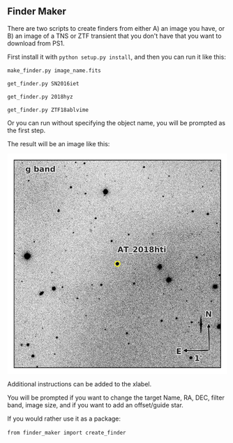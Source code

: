 ## Finder Maker

There are two scripts to create finders from either A) an image you have, or B) an image of a TNS or ZTF transient that you don't have that you want to download from PS1.

First install it with `python setup.py install`, and then you can run it like this:
```
make_finder.py image_name.fits
```

```
get_finder.py SN2016iet
```

```
get_finder.py 2018hyz
```

```
get_finder.py ZTF18ablvime
```

Or you can run without specifying the object name, you will be prompted as the first step.

The result will be an image like this:
<p align="center"><img src="AT_2018hti_finder.jpg" align="center" alt="2017gwm" width="900"/></p>
Additional instructions can be added to the xlabel.

You will be prompted if you want to change the target Name, RA, DEC, filter band, image size, and if you want to add an offset/guide star.

If you would rather use it as a package:

```from finder_maker import create_finder```
